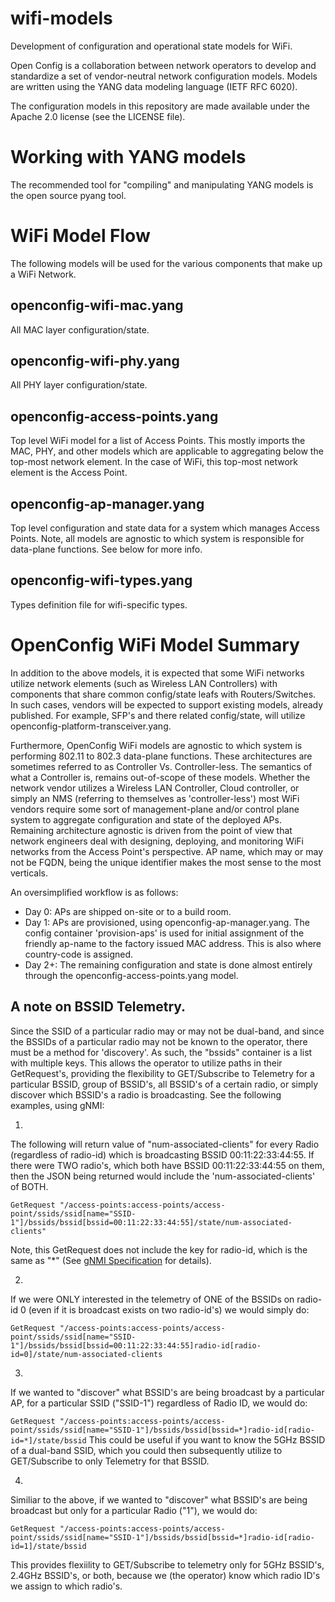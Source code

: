 # wifi-models
Development of configuration and operational state models for WiFi.

Open Config is a collaboration between network operators to develop and 
standardize a set of vendor-neutral network configuration models. Models are 
written using the YANG data modeling language (IETF RFC 6020).

The configuration models in this repository are made available under the Apache
 2.0 license (see the LICENSE file). 

# Working with YANG models
The recommended tool for "compiling" and manipulating YANG models is the open 
source pyang tool. 

# WiFi Model Flow
The following models will be used for the various components that make up a WiFi
 Network.

## openconfig-wifi-mac.yang
 All MAC layer configuration/state.

## openconfig-wifi-phy.yang
 All PHY layer configuration/state.

## openconfig-access-points.yang
 Top level WiFi model for a list of Access Points. This mostly imports the MAC,
 PHY, and other models which are applicable to aggregating below the top-most 
network element. In the case of WiFi, this top-most network element is the 
Access Point.

## openconfig-ap-manager.yang
 Top level configuration and state data for a system which manages Access 
Points. Note, all models are agnostic to which system is responsible for 
data-plane functions. See below for more info.

## openconfig-wifi-types.yang
Types definition file for wifi-specific types.


# OpenConfig WiFi Model Summary
In addition to the above models, it is expected that some WiFi networks utilize 
network elements (such as Wireless LAN Controllers) with components that share 
common config/state leafs with Routers/Switches. In such cases, vendors will be 
expected to support existing models, already published. 
For example, SFP's and there related config/state, will utilize 
openconfig-platform-transceiver.yang.

Furthermore, OpenConfig WiFi models are agnostic to which system is performing 
802.11 to 802.3 data-plane functions. These architectures are sometimes 
referred to as Controller Vs. Controller-less. The semantics of what a 
Controller is, remains out-of-scope of these models. Whether the network vendor 
utilizes a Wireless LAN Controller, Cloud controller, or simply an NMS 
(referring to themselves as 'controller-less') most WiFi vendors require some 
sort of management-plane and/or control plane system to aggregate configuration 
and state of the deployed APs.
Remaining architecture agnostic is driven from the point of view that network 
engineers deal with designing, deploying, and monitoring WiFi networks from the 
Access Point's perspective. AP name, which may or may not be FQDN, being the 
unique identifier makes the most sense to the most verticals.

An oversimplified workflow is as follows:
* Day 0: APs are shipped on-site or to a build room.
* Day 1: APs are provisioned, using openconfig-ap-manager.yang. The config 
container 'provision-aps' is used for initial assignment of the friendly 
ap-name to the factory issued MAC address. This is also where country-code is 
assigned.
* Day 2+: The remaining configuration and state is done almost entirely 
through the openconfig-access-points.yang model.

## A note on BSSID Telemetry.
Since the SSID of a particular radio may or may not be dual-band,
and since the BSSIDs of a particular radio may not be known to
 the operator, there must be a method for 'discovery'. As such, the "bssids"
 container is a list with multiple keys. This allows the operator to utilize 
paths in their GetRequest's, providing the flexibility to GET/Subscribe to
 Telemetry for a particular BSSID, group of BSSID's, all BSSID's of a certain 
radio, or simply discover which BSSID's a radio is broadcasting. See the
 following examples, using gNMI:

1)
The following will return value of "num-associated-clients" for every Radio 
(regardless of radio-id) which is broadcasting BSSID 00:11:22:33:44:55. If 
there were TWO radio's, which both have BSSID 00:11:22:33:44:55 on them, then 
the JSON being returned would include the 'num-associated-clients' of BOTH.

`GetRequest "/access-points:access-points/access-point/ssids/ssid[name="SSID-1"]/bssids/bssid[bssid=00:11:22:33:44:55]/state/num-associated-clients"`

Note, this GetRequest does not include the key for radio-id, which is the 
same as "*" (See [gNMI Specification](https://github.com/openconfig/reference/blob/master/rpc/gnmi/gnmi-path-conventions.md#paths-referencing-list-elements) for details).

2)
If we were ONLY interested in the telemetry of ONE of the BSSIDs on radio-id 0 
(even if it is broadcast exists on two radio-id's) we would simply do:

`GetRequest "/access-points:access-points/access-point/ssids/ssid[name="SSID-1"]/bssids/bssid[bssid=00:11:22:33:44:55]radio-id[radio-id=0]/state/num-associated-clients`

3)
If we wanted to "discover" what BSSID's are being broadcast by a particular AP,
 for a particular SSID ("SSID-1") regardless of Radio ID, we would do:

`GetRequest "/access-points:access-points/access-point/ssids/ssid[name="SSID-1"]/bssids/bssid[bssid=*]radio-id[radio-id=*]/state/bssid`
This could be useful if you want to know the 5GHz BSSID of a dual-band SSID, 
which you could then subsequently utilize to GET/Subscribe to only Telemetry 
for that BSSID.

4)
Similiar to the above, if we wanted to "discover" what BSSID's are being
 broadcast but only for a particular Radio ("1"), we would do:

`GetRequest "/access-points:access-points/access-point/ssids/ssid[name="SSID-1"]/bssids/bssid[bssid=*]radio-id[radio-id=1]/state/bssid`

This provides flexiility to GET/Subscribe to telemetry only for 5GHz BSSID's, 
2.4GHz BSSID's, or both, because we (the operator) know which radio ID's we 
assign to which radio's.

